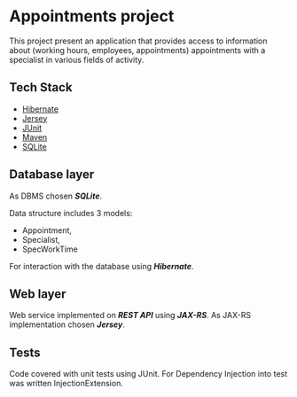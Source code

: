 # Appointments project

This project present an application 
that provides access to information about
(working hours, employees, appointments)
appointments with a specialist in various fields of activity.

## Tech Stack

+ [Hibernate](https://hibernate.org/orm/documentation/5.4/)
+ [Jersey](https://eclipse-ee4j.github.io/jersey.github.io/documentation/latest/index.html)
+ [JUnit](https://junit.org/junit5/)
+ [Maven](https://maven.apache.org/guides/index.html)
+ [SQLite](https://sqlite.org/docs.html)

## Database layer

As DBMS chosen **_SQLite_**.

Data structure includes 3 models:

+ Appointment, 
+ Specialist, 
+ SpecWorkTime

For interaction with the database using _**Hibernate**_.

## Web layer

Web service implemented on _**REST API**_ using **_JAX-RS_**. 
As JAX-RS implementation chosen _**Jersey**_.

## Tests

Code covered with unit tests using JUnit.
For Dependency Injection into test was written InjectionExtension.
